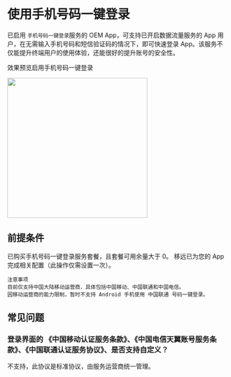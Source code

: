 # 使用手机号码一键登录

已启用 `手机号码一键登录`服务的 OEM App，可支持已开启数据流量服务的 App 用户，在无需输入手机号码和短信验证码的情况下，即可快速登录 App。该服务不仅能提升终端用户的使用体验，还能很好的提升账号的安全性。

效果预览启用手机号码一键登录

<a data-fancybox title="img" href="/zh/appDevelop/oemapp/onekey/onekey.png"><img style="width: 320px;" src="/zh/appDevelop/oemapp/onekey/onekey.png"></a>



## 前提条件

已购买手机号码一键登录服务套餐，且套餐可用余量大于 0。
移远已为您的 App 完成相关配置（此操作仅需设置一次）。

```
注意事项
目前仅支持中国大陆移动运营商，具体包括中国移动、中国联通和中国电信。
因移动运营商的能力限制，暂时不支持 Android 手机使用 中国联通 号码一键登录。
```


## 常见问题
### 登录界面的 《中国移动认证服务条款》、《中国电信天翼账号服务条款》、《中国联通认证服务协议》、是否支持自定义？
不支持，此协议是标准协议，由服务运营商统一管理。

